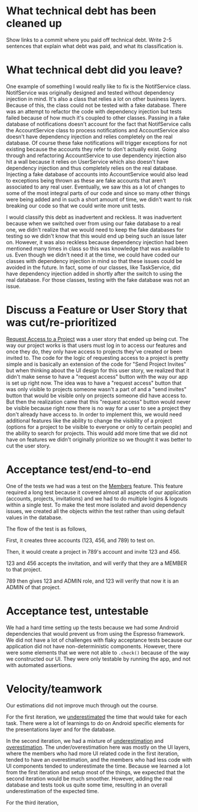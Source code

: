 What technical debt has been cleaned up
========================================

Show links to a commit where you paid off technical debt. Write 2-5 sentences
that explain what debt was paid, and what its classification is.

What technical debt did you leave?
==================================
One example of something I would really like to fix is the NotifService class. NotifService was originally designed and tested without dependency injection in mind. It's also a class that relies a lot on other business layers. Because of this, the class could not be tested with a fake database. There was an attempt to refactor the code with dependency injection but tests failed because of how much it's coupled to other classes. Passing in a fake database of notifications doesn't account for the fact that NotifService calls the AccountService class to process notifications and AccountService also doesn't have dependency injection and relies completely on the real database. Of course these fake notifications will trigger exceptions for not existing because the accounts they refer to don't actually exist. Going through and refactoring AccountService to use dependency injection also hit a wall because it relies on UserService which also doesn't have dependency injection and thus completely relies on the real database. Injecting a fake database of accounts into AccountService would also lead to exceptions being thrown as these are fake accounts that aren't associated to any real user. Eventually, we saw this as a lot of changes to some of the most integral parts of our code and since so many other things were being added and in such a short amount of time, we didn't want to risk breaking our code so that we could write more unit tests.

I would classify this debt as inadvertent and reckless. It was inadvertent because when we switched over from using our fake database to a real one, we didn't realize that we would need to keep the fake databases for testing so we didn't know that this would end up being such an issue later on. However, it was also reckless because dependency injection had been mentioned many times in class so this was knowledge that was available to us. Even though we didn't need it at the time, we could have coded our classes with dependency injection in mind so that these issues could be avoided in the future. In fact, some of our classes, like TaskService, did have dependency injection added in shortly after the switch to using the real database. For those classes, testing with the fake database was not an issue.

Discuss a Feature or User Story that was cut/re-prioritized
============================================
[Request Access to a Project](https://code.cs.umanitoba.ca/winter-2022-a01/group-6/promise/-/issues/13) was a user story that ended up being cut. The way our project works is that users must log in to access our features and once they do, they only have access to projects they've created or been invited to. The code for the logic of requesting access to a project is pretty simple and is basically an extension of the code for "Send Project Invites" but when thinking about the UI design for this user story, we realized that it didn't make sense to have a "request access" button with the way our app is set up right now. The idea was to have a "request access" button that was only visible to projects someone wasn't a part of and a "send invites" button that would be visible only on projects someone did have access to. But then the realization came that this "request access" button would never be visible because right now there is no way for a user to see a project they don't already have access to. In order to implement this, we would need additional features like the ability to change the visibility of a project (options for a project to be visible to everyone or only to certain people) and the ability to search for projects. This would add more time that we did not have on features we didn't originally prioritize so we thought it was better to cut the user story.

Acceptance test/end-to-end
==========================
One of the tests we had was a test on the [Members](https://code.cs.umanitoba.ca/winter-2022-a01/group-6/promise/-/blob/iteration3/app/src/androidTest/java/comp3350/group6/promise/presentation/MemberTest.java) feature.
This feature required a long test because it covered almost all aspects of our application (accounts, projects, invitations) and we had to do multiple logins & logouts within a single test.
To make the test more isolated and avoid dependency issues, we created all the objects within the test rather than using default values in the database.

The flow of the test is as follows,

First, it creates three accounts (123, 456, and 789) to test on.

Then, it would create a project in 789's account and invite 123 and 456.

123 and 456 accepts the invitation, and will verify that they are a MEMBER to that project.

789 then gives 123 and ADMIN role, and 123 will verify that now it is an ADMIN of that project.

Acceptance test, untestable
===============
We had a hard time setting up the tests because we had some Android dependencies that would prevent us from using the Espresso framework. 
We did not have a lot of challenges with flaky acceptance tests because our application did not have non-deterministic components.
However, there were some elements that we were not able to `.check()` because of the way we constructed our UI. 
They were only testable by running the app, and not with automated assertions.

Velocity/teamwork
=================
Our estimations did not improve much through out the course. 

For the first iteration, we [underestimated](https://code.cs.umanitoba.ca/winter-2022-a01/group-6/promise/-/issues/36) the time that would take for each task. 
There were a lot of learnings to do on Android specific elements for the presentations layer and for the database.

In the second iteration, we had a mixture of [underestimation](https://code.cs.umanitoba.ca/winter-2022-a01/group-6/promise/-/issues/28) and [overestimation](https://code.cs.umanitoba.ca/winter-2022-a01/group-6/promise/-/issues/49).
The under/overestimation here was mostly on the UI layers, where the members who had more UI related code in the first iteration, tended to have an overestimation, and the members who had less code with UI components tended to underestimate the time.
Because we learned a lot from the first iteration and setup most of the things, we expected that the second iteration would be much smoother.
However, adding the real database and tests took us quite some time, resulting in an overall underestimation of the expected time.

For the third iteration, 
